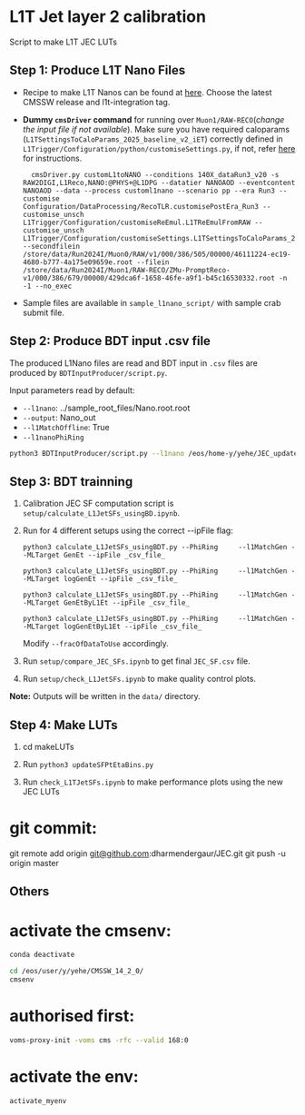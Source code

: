 # L1T Jet layer 2 calibration

Script to make L1T JEC LUTs

## Step 1: Produce L1T Nano Files

- Recipe to make L1T Nanos can be found at [here](https://github.com/cms-sw/cmssw/tree/master/DPGAnalysis/L1TNanoAOD). Choose the latest CMSSW release and l1t-integration tag.

- **Dummy `cmsDriver` command** for running over `Muon1/RAW-RECO`(_change the input file if not available_). Make sure you have required caloparams (`L1TSettingsToCaloParams_2025_baseline_v2_iET`) correctly defined in `L1Trigger/Configuration/python/customiseSettings.py`, if not, refer [here](https://indico.cern.ch/event/1504117/) for instructions.

        cmsDriver.py customL1toNANO --conditions 140X_dataRun3_v20 -s RAW2DIGI,L1Reco,NANO:@PHYS+@L1DPG --datatier NANOAOD --eventcontent NANOAOD --data --process customl1nano --scenario pp --era Run3 --customise Configuration/DataProcessing/RecoTLR.customisePostEra_Run3 --customise_unsch L1Trigger/Configuration/customiseReEmul.L1TReEmulFromRAW --customise_unsch L1Trigger/Configuration/customiseSettings.L1TSettingsToCaloParams_2025_baseline_v2_iET --secondfilein /store/data/Run2024I/Muon0/RAW/v1/000/386/505/00000/46111224-ec19-4680-b777-4a175e09659e.root --filein /store/data/Run2024I/Muon1/RAW-RECO/ZMu-PromptReco-v1/000/386/679/00000/429dca6f-1658-46fe-a9f1-b45c16530332.root -n -1 --no_exec

- Sample files are available in `sample_l1nano_script/` with sample crab submit file.

## Step 2: Produce BDT input .csv file

The produced L1Nano files are read and BDT input in `.csv` files are produced by `BDTInputProducer/script.py`.

Input parameters read by default:

- `--l1nano`: ../sample_root_files/Nano.root.root
- `--output`: Nano_out
- `--l1MatchOffline`: True
- `--l1nanoPhiRing`

```bash
python3 BDTInputProducer/script.py --l1nano /eos/home-y/yehe/JEC_updates/sample_root_files/Nano.root
```
## Step 3: BDT trainning

1.  Calibration JEC SF computation script is `setup/calculate_L1JetSFs_usingBD.ipynb`.
2.  Run for 4 different setups using the correct --ipFile flag:

        python3 calculate_L1JetSFs_usingBDT.py --PhiRing     --l1MatchGen --MLTarget GenEt --ipFile _csv_file_

        python3 calculate_L1JetSFs_usingBDT.py --PhiRing     --l1MatchGen --MLTarget logGenEt --ipFile _csv_file_

        python3 calculate_L1JetSFs_usingBDT.py --PhiRing     --l1MatchGen --MLTarget GenEtByL1Et --ipFile _csv_file_

        python3 calculate_L1JetSFs_usingBDT.py --PhiRing     --l1MatchGen --MLTarget logGenEtByL1Et --ipFile _csv_file_

    Modify `--fracOfDataToUse` accordingly.

3.  Run `setup/compare_JEC_SFs.ipynb` to get final `JEC_SF.csv` file.

4.  Run `setup/check_L1JetSFs.ipynb` to make quality control plots.

**Note:** Outputs will be written in the `data/` directory.

## Step 4: Make LUTs

1. cd makeLUTs

2. Run `python3 updateSFPtEtaBins.py`

3. Run `check_L1TJetSFs.ipynb` to make performance plots using the new JEC LUTs

# git commit:

git remote add origin git@github.com:dharmendergaur/JEC.git
git push -u origin master

## Others
# activate the cmsenv:
```bash
conda deactivate
```

```bash
cd /eos/user/y/yehe/CMSSW_14_2_0/
cmsenv
```
# authorised first:
```bash
voms-proxy-init -voms cms -rfc --valid 168:0
```

# activate the env:
```bash
activate_myenv
```
